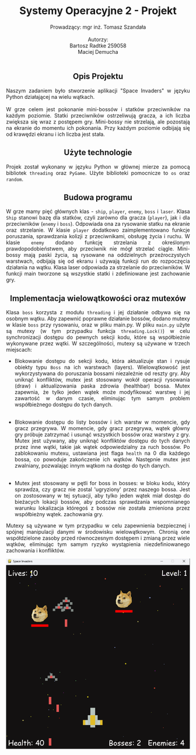# <center > Systemy Operacyjne 2 - Projekt </center>

<div style="text-align: center;"> Prowadzący: mgr inż. Tomasz Szandała </div> <br>
<div style="text-align: center;"> Autorzy:</div> 
<div style="text-align: center;"> Bartosz Radtke 259058 </div>  
<div style="text-align: center;"> Maciej Demucha </div>  <br>


<div style="text-align: center;"><h2> Opis Projektu</h2></div>

<div style="text-align: justify">
Naszym zadaniem było stworzenie aplikacji "Space Invaders" w języku Python działającej na wielu wątkach.</div> <br>

<div style="text-align: justify">
W grze celem jest pokonanie mini-bossów i statków przeciwników na każdym poziomie. Statki przeciwników ostrzeliwują gracza, a ich liczba zwiększa się wraz z postępem gry. Mini-bossy nie strzelają, ale pozostają na ekranie do momentu ich pokonania. Przy każdym poziomie odbijają się od krawędzi ekranu i ich liczba jest stała.</div>

<div style="text-align: center;"> <h2>Użyte technologie </h2></div>

<div style="text-align: justify">

Projek został wykonany w języku Python w głównej mierze za pomocą bibliotek `threading` oraz `PyGame`. Użyte biblioteki
pomocnicze to `os` oraz `random`.

</div>

<div style="text-align: center;"> <h2> Budowa programu </h2> </div>

<div style="text-align: justify">

W grze mamy pięć głównych klas - `ship`, `player`, `enemy`, `boss` i `laser`. Klasa `Ship` stanowi bazę dla statków,
czyli zarówno
dla gracza (`player`), jak i dla przeciwników (`enemy` i `boss`). Odpowiada ona za rysowanie statku na ekranie oraz
strzelanie. W klasie `player` dodatkowo zaimplementowano funkcje poruszania, sprawdzania kolizji z przeciwnikami,
obsługę
życia i ruchu. W klasie `enemy` dodano funkcję strzelania z określonym prawdopodobieństwem, aby przeciwnik nie mógł
strzelać ciągle.
Mini-bossy mają paski życia, są rysowane na oddzielnych przeźroczystych warstwach, odbijają się od ekranu i używają
funkcji run do rozpoczęcia działania na wątku. Klasa laser odpowiada za strzelanie do przeciwników.
W funkcji main tworzone są wszystkie statki i zdefiniowane jest zachowanie gry.

<div style="text-align: center;"> <h2> Implementacja wielowątkowości oraz mutexów</h2> </div>

Klasa `boss` korzysta z modułu `threading` i jej działanie odbywa się na osobnym wątku.
Aby zapewnić poprawne działanie bossów, dodano mutexy w klasie `boss` przy rysowaniu, oraz w pliku main.py.
W pliku `main.py` użyte są mutexy (w tym przypadku funkcja `threading.Lock()`) w celu synchronizacji dostępu do pewnych
sekcji kodu, które są współbieżnie wykonywane przez wątki. W szczególności, mutexy są używane w trzech miejscach:

- Blokowanie dostępu do sekcji kodu, która aktualizuje stan i rysuje obiekty typu `Boss` na ich warstwach (layers).
  Wielowątkowość jest wykorzystywana do poruszania bossami niezależnie od reszty gry. Aby uniknąć konfliktów, mutex jest
  stosowany wokół operacji rysowania (draw) i aktualizowania paska zdrowia (healthbar) bossa. Mutex zapewnia, że tylko
  jeden wątek może modyfikować warstwę i jej zawartość w danym czasie, eliminując tym samym problem współbieżnego
  dostępu do tych danych.<br><br>

- Blokowanie dostępu do listy bossów i ich warstw w momencie, gdy gracz przegrywa. W momencie, gdy gracz przegrywa,
  wątek główny gry próbuje zatrzymać i usunąć wszystkich bossów oraz warstwy z gry. Mutex jest używany, aby uniknąć
  konfliktów dostępu do tych danych przez inne wątki, takie jak wątek odpowiedzialny za ruch bossów. Po zablokowaniu
  mutexu, ustawiana jest flaga `health` na 0 dla każdego bossa, co powoduje zakończenie ich wątków. Następnie mutex jest
  zwalniany, pozwalając innym wątkom na dostęp do tych danych.<br><br>


- Mutex jest stosowany w pętli for boss in bosses: w bloku kodu, który sprawdza, czy gracz nie zostal 'ugryziony' przez naszego bossa.
Jest on zostosowany w tej sytuacji, aby tylko jeden wątek miał dostęp do bieżacych lokacji bossów, aby podczas sprawdzania wspomnianego warunku lokalizacja któregoś z bossów nie została zmieniona przez współbieżny wątek.
zachowania gry.

Mutexy są używane w tym przypadku w celu zapewnienia bezpiecznej i spójnej manipulacji danymi w środowisku
wielowątkowym. Chronią one współdzielone zasoby przed równoczesnym dostępem i zmianą przez wiele wątków, eliminując tym
samym ryzyko wystąpienia niezdefiniowanego zachowania i konfliktów.

</div>

<p align="center">
  <img src="game.png" title="hover text">
</p>
